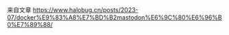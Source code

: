 来自文章 https://www.halobug.cn/posts/2023-07/docker%E9%83%A8%E7%BD%B2mastodon%E6%9C%80%E6%96%B0%E7%89%88/